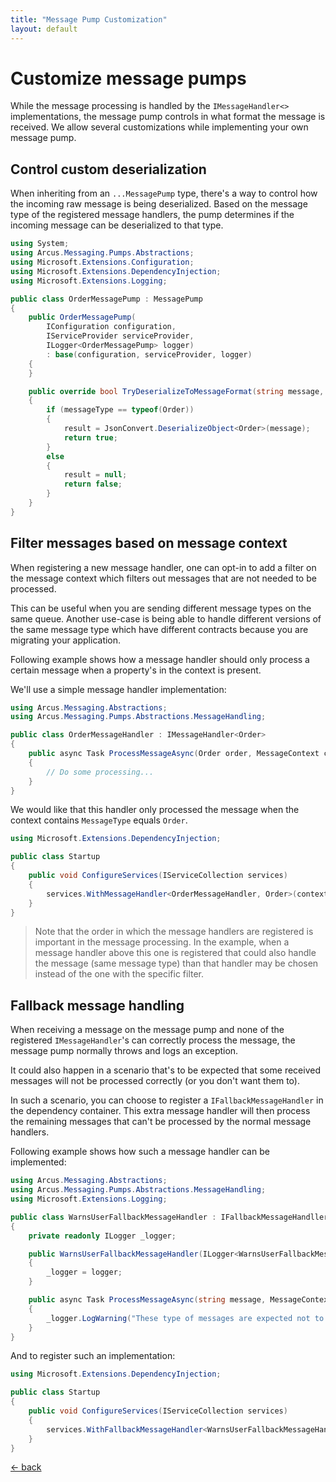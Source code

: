 ```yaml
---
title: "Message Pump Customization"
layout: default
---
```


# Customize message pumps

While the message processing is handled by the `IMessageHandler<>` implementations, the message pump controls in what format the message is received.
We allow several customizations while implementing your own message pump.

## Control custom deserialization

When inheriting from an `...MessagePump` type, there's a way to control how the incoming raw message is being deserialized.
Based on the message type of the registered message handlers, the pump determines if the incoming message can be deserialized to that type.

```csharp
using System;
using Arcus.Messaging.Pumps.Abstractions;
using Microsoft.Extensions.Configuration;
using Microsoft.Extensions.DependencyInjection;
using Microsoft.Extensions.Logging;

public class OrderMessagePump : MessagePump
{
    public OrderMessagePump(
        IConfiguration configuration, 
        IServiceProvider serviceProvider, 
        ILogger<OrderMessagePump> logger)
        : base(configuration, serviceProvider, logger)
    {
    }

    public override bool TryDeserializeToMessageFormat(string message, Type messageType, out object? result)
    {
        if (messageType == typeof(Order))
        {
            result = JsonConvert.DeserializeObject<Order>(message);
            return true;
        }
        else
        {
            result = null;
            return false;
        }
    }
}
```

## Filter messages based on message context

When registering a new message handler, one can opt-in to add a filter on the message context which filters out messages that are not needed to be processed.

This can be useful when you are sending different message types on the same queue. Another use-case is being able to handle different versions of the same message type which have different contracts because you are migrating your application.

Following example shows how a message handler should only process a certain message when a property's in the context is present.

We'll use a simple message handler implementation:

```csharp
using Arcus.Messaging.Abstractions;
using Arcus.Messaging.Pumps.Abstractions.MessageHandling;

public class OrderMessageHandler : IMessageHandler<Order>
{
    public async Task ProcessMessageAsync(Order order, MessageContext context, ...)
    {
        // Do some processing...
    }
}
```

We would like that this handler only processed the message when the context contains `MessageType` equals `Order`.

```csharp
using Microsoft.Extensions.DependencyInjection;

public class Startup
{
    public void ConfigureServices(IServiceCollection services)
    {
        services.WithMessageHandler<OrderMessageHandler, Order>(context => context.Properties["MessageType"].ToString() == "Order");
    }
}
```

> Note that the order in which the message handlers are registered is important in the message processing.
> In the example, when a message handler above this one is registered that could also handle the message (same message type) than that handler may be chosen instead of the one with the specific filter.

## Fallback message handling

When receiving a message on the message pump and none of the registered `IMessageHandler`'s can correctly process the message, the message pump normally throws and logs an exception.

It could also happen in a scenario that's to be expected that some received messages will not be processed correctly (or you don't want them to).

In such a scenario, you can choose to register a `IFallbackMessageHandler` in the dependency container. 
This extra message handler will then process the remaining messages that can't be processed by the normal message handlers.

Following example shows how such a message handler can be implemented:

```csharp
using Arcus.Messaging.Abstractions;
using Arcus.Messaging.Pumps.Abstractions.MessageHandling;
using Microsoft.Extensions.Logging;

public class WarnsUserFallbackMessageHandler : IFallbackMessageHandller
{
    private readonly ILogger _logger;

    public WarnsUserFallbackMessageHandler(ILogger<WarnsUserFallbackMessageHandler> logger)
    {
        _logger = logger;
    }

    public async Task ProcessMessageAsync(string message, MessageContext context, ...)
    {
        _logger.LogWarning("These type of messages are expected not to be processed");
    }
}
```

And to register such an implementation:

```csharp
using Microsoft.Extensions.DependencyInjection;

public class Startup
{
    public void ConfigureServices(IServiceCollection services)
    {
        services.WithFallbackMessageHandler<WarnsUserFallbackMessageHandler>();
    }
}
```

[&larr; back](/)
